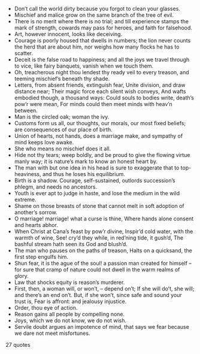  - Don’t call the world dirty because you forgot to clean your glasses.
 - Mischief and malice grow on the same branch of the tree of evil.
 - There is no merit where there is no trial; and till experience stamps the mark of strength, cowards may pass for heroes, and faith for falsehood.
 - Art, however innocent, looks like deceiving.
 - Courage is poorly housed that dwells in numbers; the lion never counts the herd that are about him, nor weighs how many flocks he has to scatter.
 - Deceit is the false road to happiness; and all the joys we travel through to vice, like fairy banquets, vanish when we touch them.
 - Oh, treacherous night thou lendest thy ready veil to every treason, and teeming mischief’s beneath thy shade.
 - Letters, from absent friends, extinguish fear, Unite division, and draw distance near; Their magic force each silent wish conveys, And wafts embodied though, a thousand ways: Could souls to bodies write, death’s pow’r were mean, For minds could then meet minds with heav’n between.
 - Man is the circled oak; woman the ivy.
 - Customs form us all, our thoughts, our morals, our most fixed beliefs; are consequences of our place of birth.
 - Union of hearts, not hands, does a marriage make, and sympathy of mind keeps love awake.
 - She who means no mischief does it all.
 - Hide not thy tears; weep boldly, and be proud to give the flowing virtue manly way; it is nature’s mark to know an honest heart by.
 - The man with but one idea in his head is sure to exaggerate that to top-heaviness, and thus he loses his equilibrium.
 - Birth is a shadow. Courage, self-sustained, outlords succession’s phlegm, and needs no ancestors.
 - Youth is ever apt to judge in haste, and lose the medium in the wild extreme.
 - Shame on those breasts of stone that cannot melt in soft adoption of another’s sorrow.
 - O marriage! marriage! what a curse is thine, Where hands alone consent and hearts abhor.
 - When Christ at Cana’s feast by pow’r divine, Inspir’d cold water, with the warmth of wine, See! cry’d they while, in red’ning tide, it gush’d, The bashful stream hath seen its God and blush’d.
 - The man who pauses on the paths of treason, Halts on a quicksand, the first step engulfs him.
 - Shun fear, it is the ague of the soul! a passion man created for himself – for sure that cramp of nature could not dwell in the warm realms of glory.
 - Law that shocks equity is reason’s murderer.
 - First, then, a woman will, or won’t, – depend on’t; If she will do’t, she will; and there’s an end on’t. But, if she won’t, since safe and sound your trust is, Fear is affront: and jealousy injustice.
 - Order, thou eye of action.
 - Reason gains all people by compelling none.
 - Joys, which we do not know, we do not wish.
 - Servile doubt argues an impotence of mind, that says we fear because we dare not meet misfortunes.

27 quotes